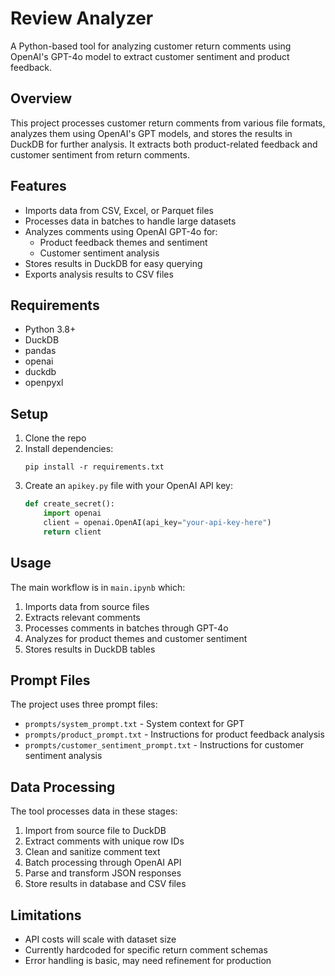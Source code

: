 # Review Analyzer

A Python-based tool for analyzing customer return comments using OpenAI's GPT-4o model to extract customer sentiment and product feedback.

## Overview

This project processes customer return comments from various file formats, analyzes them using OpenAI's GPT models, and stores the results in DuckDB for further analysis. It extracts both product-related feedback and customer sentiment from return comments.

## Features

- Imports data from CSV, Excel, or Parquet files
- Processes data in batches to handle large datasets
- Analyzes comments using OpenAI GPT-4o for:
  - Product feedback themes and sentiment
  - Customer sentiment analysis
- Stores results in DuckDB for easy querying
- Exports analysis results to CSV files

## Requirements

- Python 3.8+
- DuckDB
- pandas
- openai
- duckdb
- openpyxl

## Setup

1. Clone the repo
2. Install dependencies:
   ```
   pip install -r requirements.txt
   ```
3. Create an `apikey.py` file with your OpenAI API key:
   ```python
   def create_secret():
       import openai
       client = openai.OpenAI(api_key="your-api-key-here")
       return client
   ```

## Usage

The main workflow is in `main.ipynb` which:

1. Imports data from source files
2. Extracts relevant comments
3. Processes comments in batches through GPT-4o
4. Analyzes for product themes and customer sentiment
5. Stores results in DuckDB tables

## Prompt Files

The project uses three prompt files:
- `prompts/system_prompt.txt` - System context for GPT
- `prompts/product_prompt.txt` - Instructions for product feedback analysis
- `prompts/customer_sentiment_prompt.txt` - Instructions for customer sentiment analysis

## Data Processing

The tool processes data in these stages:
1. Import from source file to DuckDB
2. Extract comments with unique row IDs
3. Clean and sanitize comment text
4. Batch processing through OpenAI API
5. Parse and transform JSON responses
6. Store results in database and CSV files

## Limitations

- API costs will scale with dataset size
- Currently hardcoded for specific return comment schemas
- Error handling is basic, may need refinement for production


